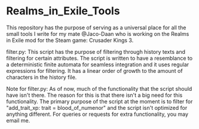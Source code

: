 # Realms_in_Exile_Tools
This repository has the purpose of serving as a universal place for all the small tools I write for my mate @Jaco-Daan who is working on the Realms in Exile mod for the Steam game: Crusader Kings 3. 

filter.py: This script has the purpose of filtering through history texts and filtering for certain attributes. The script is written to have a resemblance to a deterministic finite automata for seamless integration and it uses regular expressions for filtering. It has a linear order of growth to the amount of characters in the history file.

Note for filter.py: As of now, much of the functionality that the script should have isn't there. The reason for this is that there isn't a big need for this functionality. The primary purpose of the script at the moment is to filter for "add_trait_xp: trait = blood_of_numenor" and the script isn't optimized for anything different. For queries or requests for extra functionality, you may email me. 